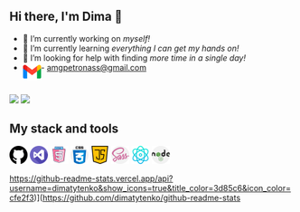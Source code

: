 ## **Hi there, I'm Dima** 👋

+ 🔭 I’m currently working on *myself!*
+ 🌱 I’m currently learning *everything I can get my hands on!*
+ 🤔 I’m looking for help with finding *more time in a single day!*
+  <img align="left" alt="gmail" width="32px" src="./icons/gmail.png" /> - amgpetronass@gmail.com
  #
 <a href="https://www.linkedin.com/in/dima-tytenko-a5b26a21b/"> ![](https://img.shields.io/badge/LinkedIn-0077B5?style=for-the-badge&amp;logo=linkedin&amp;logoColor=white)</a>
 <a/>
<a href="https://github.com/dimatytenko"> ![](https://img.shields.io/badge/GitHub-100000?style=for-the-badge&amp;logo=github&amp;logoColor=white)
</a>

## My stack and tools
<div styles="display: flex;
    gap: 15px;
    flex-wrap: wrap;">
<img alt="github" width="32px" src="./icons/github.png" />
<img alt="visual-studio" width="32px" src="./icons/visual-studio.png" />
<img alt="html5" width="32px" src="./icons/free-icon-html-5-2535518.png" />
<img alt="css" width="32px" src="./icons/css.png" />
<img alt="java-script" width="32px" src="./icons/java-script.png" />
<img alt="sass" width="32px" src="./icons/sass.png" />
<img alt="physics" width="32px" src="./icons/physics.png" />
<img alt="node" width="32px" src="./icons/nodejs.png" />
</div>

https://github-readme-stats.vercel.app/api?username=dimatytenko&show_icons=true&title_color=3d85c6&icon_color=cfe2f3)](https://github.com/dimatytenko/github-readme-stats